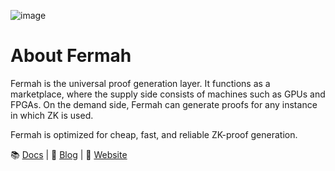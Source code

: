 ![image](https://github.com/user-attachments/assets/0793c524-33e9-49cd-84d5-672a784c6c1f)
# About Fermah

Fermah is the universal proof generation layer. It functions as a marketplace, where the supply side consists of machines such as GPUs and FPGAs. On the demand side, Fermah can generate proofs for any instance in which ZK is used.

Fermah is optimized for cheap, fast, and reliable ZK-proof generation.

📚 [Docs](https://docs.fermah.xyz/) | 📖 [Blog](https://www.fermah.xyz/blog) | 🔗 [Website](https://www.fermah.xyz/)
